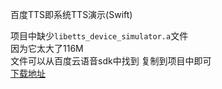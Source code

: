 
百度TTS即系统TTS演示(Swift)
 
项目中缺少`libetts_device_simulator.a`文件  
因为它太大了116M  
文件可以从百度云语音sdk中找到  复制到项目中即可  
[下载地址](http://yuyin.baidu.com/tts/download)